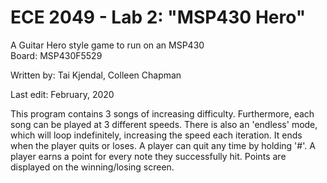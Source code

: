 # ECE 2049 - Lab 2: "MSP430 Hero"
A Guitar Hero style game to run on an MSP430\
Board: MSP430F5529

Written by: Tai Kjendal, Colleen Chapman

Last edit: February, 2020

This program contains 3 songs of increasing difficulty. Furthermore, each song can be played at 3 different speeds. There is also an 'endless' mode, which will loop indefinitely, increasing the speed each iteration. It ends when the player quits or loses. A player can quit any time by holding '#'. A player earns a point for every note they successfully hit. Points are displayed on the winning/losing screen.
